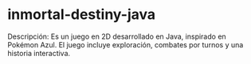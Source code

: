 # inmortal-destiny-java
Descripción: Es un juego en 2D desarrollado en Java, inspirado en Pokémon Azul. El juego incluye exploración, combates por turnos y una historia interactiva.

